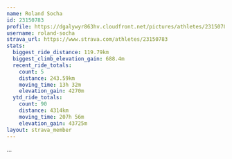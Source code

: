 ```yaml
---
name: Roland Socha
id: 23150783
profile: https://dgalywyr863hv.cloudfront.net/pictures/athletes/23150783/14745672/4/large.jpg
username: roland-socha
strava_url: https://www.strava.com/athletes/23150783
stats:
  biggest_ride_distance: 119.79km
  biggest_climb_elevation_gain: 688.4m
  recent_ride_totals:
    count: 5
    distance: 243.59km
    moving_time: 13h 32m
    elevation_gain: 4270m
  ytd_ride_totals:
    count: 90
    distance: 4314km
    moving_time: 207h 56m
    elevation_gain: 43725m
layout: strava_member
--- 
```

...
